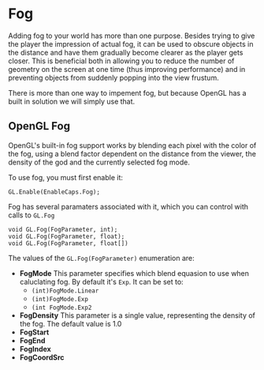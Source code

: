 # Fog

Adding fog to your world has more than one purpose. Besides trying to give the player the impression of actual fog, it can be used to obscure objects in the distance and have them gradually become clearer as the player gets closer. This is beneficial both in allowing you to reduce the number of geometry on the screen at one time (thus improving performance) and in preventing objects from suddenly popping into the view frustum.

There is more than one way to impement fog, but because OpenGL has a built in solution we will simply use that.

## OpenGL Fog

OpenGL's built-in fog support works by blending each pixel with the color of the fog, using a blend factor dependent on the distance from the viewer, the density of the god and the currently selected fog mode. 

To use fog, you must first enable it:

```
GL.Enable(EnableCaps.Fog);
```

Fog has several paramaters associated with it, which you can control with calls to ```GL.Fog```

```
void GL.Fog(FogParameter, int);
void GL.Fog(FogParameter, float);
void GL.Fog(FogParameter, float[])
```

The values of the ```GL.Fog(FogParameter)``` enumeration are:

* __FogMode__ This parameter specifies which blend equasion to use when caluclating fog. By default it's ```Exp```. It can be set to:
  * ```(int)FogMode.Linear```
  * ```(int)FogMode.Exp```
  * ```(int FogMode.Exp2```
* __FogDensity__ This parameter is a single value, representing the density of the fog. The default value is 1.0
* __FogStart__
* __FogEnd__
* __FogIndex__
* __FogCoordSrc__
